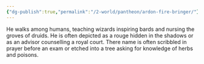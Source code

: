 ```yaml
---
{"dg-publish":true,"permalink":"/2-world/pantheon/ardon-fire-bringer/"}
---
```


He walks among humans, teaching wizards inspiring bards and nursing the groves of druids.  He is often depicted as a rouge hidden in the shadows or as an advisor counselling a royal court. There name is often scribbled in prayer before an exam or etched into a tree asking for knowledge of herbs and poisons. 